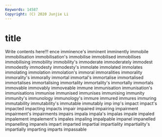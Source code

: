 ```yaml
---
Keywords: 14587
Copyright: (C) 2020 Junjie Li
---
```


# title

Write contents here!!!
ence 
imminence's 
imminent 
imminently 
immobile 
immobilisation 
immobilisation's 
immobilise
immobilised 
immobilises 
immobilising 
immobility 
immobility's 
immoderate 
immoderately 
immodest 
immodestly 
immodesty
immodesty's 
immolate 
immolated 
immolates 
immolating 
immolation 
immolation's 
immoral 
immoralities 
immorality
immorality's 
immorally 
immortal 
immortal's 
immortalise 
immortalised 
immortalises 
immortalising 
immortality 
immortality's
immortally 
immortals 
immovable 
immovably 
immoveable 
immune 
immunisation 
immunisation's 
immunisations 
immunise
immunised 
immunises 
immunising 
immunity 
immunity's 
immunology 
immunology's 
immure 
immured 
immures
immuring 
immutability 
immutability's 
immutable 
immutably 
imp 
imp's 
impact 
impact's 
impacted
impacting 
impacts 
impair 
impaired 
impairing 
impairment 
impairment's 
impairments 
impairs 
impala
impala's 
impalas 
impale 
impaled 
impalement 
impalement's 
impales 
impaling 
impalpable 
impanel
impanelled 
impanelling 
impanels 
impart 
imparted 
impartial 
impartiality 
impartiality's 
impartially 
imparting
imparts 
impassable 
